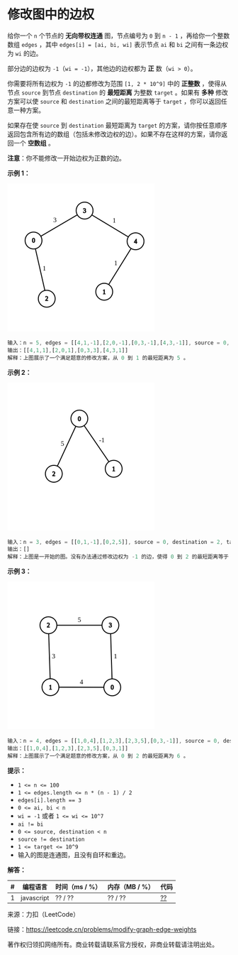 # 修改图中的边权

给你一个 `n` 个节点的 **无向带权连通** 图，节点编号为 `0` 到 `n - 1` ，再给你一个整数数组 `edges` ，其中 `edges[i] = [ai, bi, wi]` 表示节点 `ai` 和 `bi` 之间有一条边权为 `wi` 的边。

部分边的边权为 `-1`（`wi = -1`），其他边的边权都为 **正** 数（`wi > 0`）。

你需要将所有边权为 `-1` 的边都修改为范围 `[1, 2 * 10^9]` 中的 **正整数** ，使得从节点 `source` 到节点 `destination` 的 **最短距离** 为整数 `target` 。如果有 **多种** 修改方案可以使 `source` 和 `destination` 之间的最短距离等于 `target` ，你可以返回任意一种方案。

如果存在使 `source` 到 `destination` 最短距离为 `target` 的方案，请你按任意顺序返回包含所有边的数组（包括未修改边权的边）。如果不存在这样的方案，请你返回一个 **空数组** 。

**注意**：你不能修改一开始边权为正数的边。

**示例 1：**

![示例1](./eg1.png)

``` javascript
输入：n = 5, edges = [[4,1,-1],[2,0,-1],[0,3,-1],[4,3,-1]], source = 0, destination = 1, target = 5
输出：[[4,1,1],[2,0,1],[0,3,3],[4,3,1]]
解释：上图展示了一个满足题意的修改方案，从 0 到 1 的最短距离为 5 。
```

**示例 2：**

![示例2](./eg2.png)

``` javascript
输入：n = 3, edges = [[0,1,-1],[0,2,5]], source = 0, destination = 2, target = 6
输出：[]
解释：上图是一开始的图。没有办法通过修改边权为 -1 的边，使得 0 到 2 的最短距离等于 6 ，所以返回一个空数组。
```

**示例 3：**

![示例3](./eg3.png)

``` javascript
输入：n = 4, edges = [[1,0,4],[1,2,3],[2,3,5],[0,3,-1]], source = 0, destination = 2, target = 6
输出：[[1,0,4],[1,2,3],[2,3,5],[0,3,1]]
解释：上图展示了一个满足题意的修改方案，从 0 到 2 的最短距离为 6 。
```

**提示：**

- `1 <= n <= 100`
- `1 <= edges.length <= n * (n - 1) / 2`
- `edges[i].length == 3`
- `0 <= ai, bi < n`
- `wi = -1` 或者 `1 <= wi <= 10^7`
- `ai != bi`
- `0 <= source, destination < n`
- `source != destination`
- `1 <= target <= 10^9`
- 输入的图是连通图，且没有自环和重边。

**解答：**

**#**|**编程语言**|**时间（ms / %）**|**内存（MB / %）**|**代码**
--|--|--|--|--
1|javascript|?? / ??|?? / ??|[??](./javascript/ac_v1.js)

来源：力扣（LeetCode）

链接：https://leetcode.cn/problems/modify-graph-edge-weights

著作权归领扣网络所有。商业转载请联系官方授权，非商业转载请注明出处。
